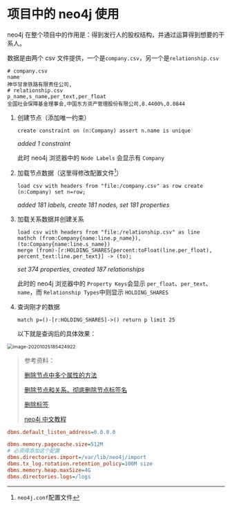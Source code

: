 # 项目中的 neo4j 使用

neo4j 在整个项目中的作用是：得到发行人的股权结构，并通过运算得到想要的干系人。

数据是由两个 csv 文件提供，一个是`company.csv`，另一个是`relationship.csv`

```CQL
# company.csv
name
神华甘泉铁路有限责任公司,
# relationship.csv
p_name,s_name,per_text,per_float
全国社会保障基金理事会,中国东方资产管理股份有限公司,8.4400%,0.0844
```

1. 创建节点（添加唯一约束）

   ```CQL
   create constraint on (n:Company) assert n.name is unique
   ```

   _added 1 constraint_

   此时 neo4j 浏览器中的 `Node Labels` 会显示有 `Company`

2. 加载节点数据（这里得修改配置文件[^1]）

   ```CQL
   load csv with headers from "file:/company.csv" as row create (n:Company) set n=row;
   ```

   _added 181 labels, create 181 nodes, set 181 properties_

3. 加载关系数据并创建关系

   ```cql
   load csv with headers from "file:/relationship.csv" as line
   mathch (from:Company{name:line.p_name}), (to:Company{name:line.s_name})
   merge (from)-[r:HOLDING_SHARES{percent:toFloat(line.per_float), percent_text:line.per_text}] -> (to);
   ```

   _set 374 properties, created 187 relationships_

   此时的 neo4j 浏览器中的 `Property Keys`会显示 `per_float`、`per_text`、 `name`，而 `Relationship Types`中则显示 `HOLDING_SHARES`

4. 查询刚才的数据

   ```cql
   match p=()-[r:HOLDING_SHARES]->() return p limit 25
   ```

   以下就是查询后的具体效果：

<img src="https://i.loli.net/2020/10/25/K3htkbrVOMoScDB.png" alt="image-20201025185424922" style="zoom: 78%;" />

> 参考资料：
>
> [删除节点中多个属性的方法](https://www.jianshu.com/p/f9dfa0d513ca)
>
> [删除节点和关系、彻底删除节点标签名](https://www.jianshu.com/p/59bd829de0de)
>
> [删除标签](https://stackoverflow.com/questions/21983425/how-to-delete-labels-in-neo4j)
>
> [neo4j 中文教程](http://neo4j.com.cn/public/cypher/default.html)

[^1]: `neo4j.conf`配置文件

```ini
dbms.default_listen_address=0.0.0.0

dbms.memory.pagecache.size=512M
# 必须得添加这个配置
dbms.directories.import=/var/lib/neo4j/import
dbms.tx_log.rotation.retention_policy=100M size
dbms.memory.heap.maxSize=4G
dbms.directories.logs=/logs
```
